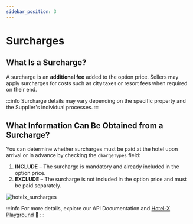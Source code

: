 ```yaml
---
sidebar_position: 3
---
```


# Surcharges

## What Is a Surcharge?
A surcharge is an **additional fee** added to the option price. Sellers may apply surcharges for costs such as city taxes or resort fees when required on their end.

:::info
Surcharge details may vary depending on the specific property and the Supplier's individual processes.
:::

## What Information Can Be Obtained from a Surcharge?
You can determine whether surcharges must be paid at the hotel upon arrival or in advance by checking the `chargeTypes` field:

1. **INCLUDE** – The surcharge is mandatory and already included in the option price.
2. **EXCLUDE** – The surcharge is not included in the option price and must be paid separately.

![hotelx_surcharges](https://storage.travelgate.com/kbase/hotelx_surcharges.jpg)

:::info
For more details, explore our API Documentation and [Hotel-X Playground](/playground) 🚀
:::
